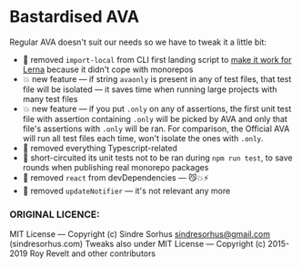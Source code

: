 # Bastardised AVA

Regular AVA doesn't suit our needs so we have to tweak it a little bit:

* 🔧 removed `import-local` from CLI first landing script to [make it work for Lerna](https://github.com/sindresorhus/import-local/issues/6) because it didn't cope with monorepos
* 💥 new feature — if string `avaonly` is present in any of test files, that test file will be isolated — it saves time when running large projects with many test files
* 💥 new feature — if you put `.only` on any of assertions, the first unit test file with assertion containing `.only` will be picked by AVA and only that file's assertions with `.only` will be ran. For comparison, the Official AVA will run all test files each time, won't isolate the ones with `.only`.
* 🔧 removed everything Typescript-related
* 🔧 short-circuited its unit tests not to be ran during `npm run test`, to save rounds when publishing real monorepo packages
* 🔧 removed `react` from devDependencies — 😼💥⚡️
* 🔧 removed `updateNotifier` — it's not relevant any more

### ORIGINAL LICENCE:
MIT License — Copyright (c) Sindre Sorhus <sindresorhus@gmail.com> (sindresorhus.com)
Tweaks also under MIT License — Copyright (c) 2015-2019 Roy Revelt and other contributors
